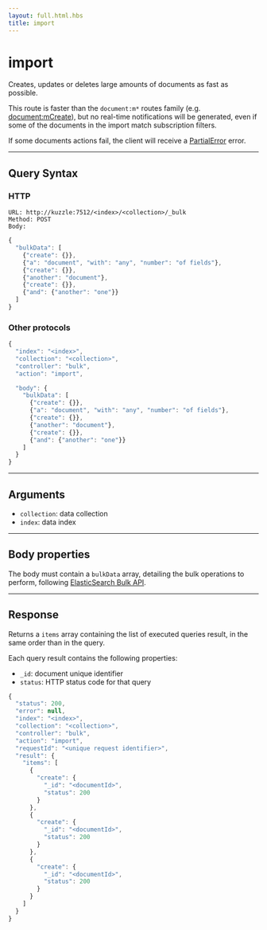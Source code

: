 ```yaml
---
layout: full.html.hbs
title: import
---
```


# import

<SinceBadge version="1.0.0" />

Creates, updates or deletes large amounts of documents as fast as possible.

This route is faster than the `document:m*` routes family (e.g. [document:mCreate](/core/1/api/api-reference/controller-document/m-create/)), but no real-time notifications will be generated, even if some of the documents in the import match subscription filters.

If some documents actions fail, the client will receive a [PartialError](/core/1/api/essentials/errors/#partialerror) error.

---

## Query Syntax

### HTTP

```http
URL: http://kuzzle:7512/<index>/<collection>/_bulk
Method: POST
Body:
```

```js
{
  "bulkData": [
    {"create": {}},
    {"a": "document", "with": "any", "number": "of fields"},
    {"create": {}},
    {"another": "document"},
    {"create": {}},
    {"and": {"another": "one"}}
  ]
}
```

### Other protocols

```js
{
  "index": "<index>",
  "collection": "<collection>",
  "controller": "bulk",
  "action": "import",

  "body": {
    "bulkData": [
      {"create": {}},
      {"a": "document", "with": "any", "number": "of fields"},
      {"create": {}},
      {"another": "document"},
      {"create": {}},
      {"and": {"another": "one"}}
    ]
  }
}
```

---

## Arguments

- `collection`: data collection
- `index`: data index

---

## Body properties

The body must contain a `bulkData` array, detailing the bulk operations to perform, following [ElasticSearch Bulk API](https://www.elastic.co/guide/en/elasticsearch/reference/5.6/docs-bulk.html).

---

## Response

Returns a `items` array containing the list of executed queries result, in the same order than in the query.

Each query result contains the following properties:

- `_id`: document unique identifier
- `status`: HTTP status code for that query

```javascript
{
  "status": 200,
  "error": null,
  "index": "<index>",
  "collection": "<collection>",
  "controller": "bulk",
  "action": "import",
  "requestId": "<unique request identifier>",
  "result": {
    "items": [
      {
        "create": {
          "_id": "<documentId>",
          "status": 200
        }
      },
      {
        "create": {
          "_id": "<documentId>",
          "status": 200
        }
      },
      {
        "create": {
          "_id": "<documentId>",
          "status": 200
        }
      }
    ]
  }
}
```
